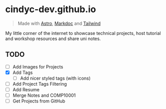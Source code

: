 # cindyc-dev.github.io

> Made with [Astro](https://astro.build), [Markdoc](https://markdoc.dev) and [Tailwind](https://tailwindcss.com)

My little corner of the internet to showcase technical projects, host tutorial and workshop resources and share uni notes.

## TODO

- [ ] Add Images for Projects
- [x] Add Tags
  - [ ] Add nicer styled tags (with icons)
- [ ] Add Project Tags Filtering
- [ ] Add Resume
- [ ] Merge Notes and COMP10001
- [ ] Get Projects from GitHub

